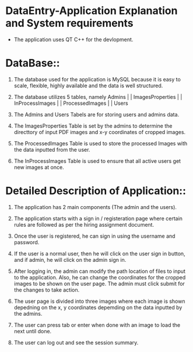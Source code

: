 # DataEntry-Application Explanation and System requirements

- The application uses QT C++ for the devlopment.

# DataBase::
1. The database used for the application is MySQL because it is easy to scale, flexible, highly available and the data is well structured.
2. The database utilizes 5 tables, namely 
   Admins                |
  | ImagesProperties      |
  | InProcessImages       |
  | ProcessedImages       |
  | Users 

3. The Admins and Users Tabels are for storing users and admins data.

4. The ImagesProperties Table is set by the admins to determine the directtory of input PDF images and x-y coordinates of cropped images.

5. The  ProcessedImages Table is used to store the processed Images with the data inputted from the user.

6. The InProcessImages Table is used to ensure that all active users get new images at once.

# Detailed Description of Application::
1. The application has 2 main components (The admin and the users).

2. The application starts with a sign in / registeration page where certain rules are followed as per the hiring assignment document.

3. Once the user is registered, he can sign in using the username and password.

4. If the user is a normal user, then he will click on the user sign in button, and if admin, he will click on the admin sign in.

5. After logging in, the admin can modify the path location of files to input to the application. Also, he can change the coordinates for the cropped images to be shown on the user page. The admin must click submit for the changes to take action.

6. The user page is divided into three images where each image is shown depedning on the x, y coordinates depemding on the data inputted by the admins.

7. The user can press tab or enter when done with an image to load the next until done.

8. The user can log out and see the session summary.
